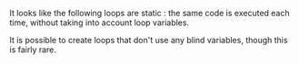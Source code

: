 It looks like the following loops are static : the same code is executed each time, without taking into account loop variables.

<?php

// Static loop
$total = 0;
for($i = 0; $i < 10; $i++) {
    $total += $i;
}

// Non-Static loop (the loop depends on the size of the array)
$n = count($array);
for($i = 0; $i < $n; $i++) {
    $total += $i;
}

?>

It is possible to create loops that don't use any blind variables, though this is fairly rare.  